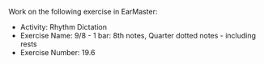 Work on the following exercise in EarMaster:
- Activity: Rhythm Dictation
- Exercise Name: 9/8 - 1 bar: 8th notes, Quarter dotted notes - including rests
- Exercise Number: 19.6
